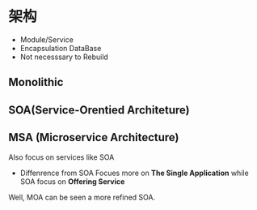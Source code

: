 # 架构

- Module/Service
- Encapsulation DataBase
- Not necesssary to Rebuild

## Monolithic

## SOA(Service-Orentied Architeture)

## MSA (Microservice Architecture)

Also focus on services like SOA

- Diffenrence from SOA
  Focues more on **The Single Application** while SOA focus on **Offering Service**

Well, MOA can be seen a more refined SOA.
